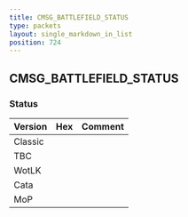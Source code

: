 ```yaml
---
title: CMSG_BATTLEFIELD_STATUS
type: packets
layout: single_markdown_in_list
position: 724
---
```


## CMSG_BATTLEFIELD_STATUS

### Status

Version    | Hex        | Comment
---------- | ---------- | ---------- 
Classic    |            | 
TBC        |            |
WotLK      |            |
Cata       |            |
MoP        |            |